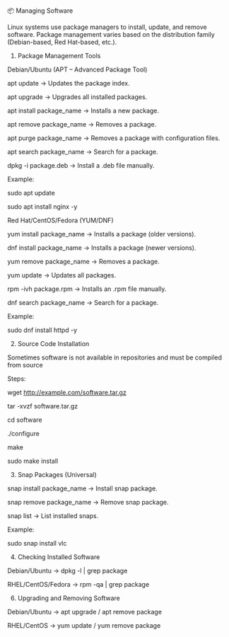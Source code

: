 📦 Managing Software

Linux systems use package managers to install, update, and remove software. Package management varies based on the distribution family (Debian-based, Red Hat-based, etc.).

1. Package Management Tools
   
Debian/Ubuntu (APT – Advanced Package Tool)

apt update → Updates the package index.

apt upgrade → Upgrades all installed packages.

apt install package_name → Installs a new package.

apt remove package_name → Removes a package.

apt purge package_name → Removes a package with configuration files.

apt search package_name → Search for a package.

dpkg -i package.deb → Install a .deb file manually.

Example:

sudo apt update

sudo apt install nginx -y

Red Hat/CentOS/Fedora (YUM/DNF)

yum install package_name → Installs a package (older versions).

dnf install package_name → Installs a package (newer versions).

yum remove package_name → Removes a package.

yum update → Updates all packages.

rpm -ivh package.rpm → Installs an .rpm file manually.

dnf search package_name → Search for a package.

Example:

sudo dnf install httpd -y

2. Source Code Installation
   
Sometimes software is not available in repositories and must be compiled from source

Steps:

wget http://example.com/software.tar.gz

 tar -xvzf software.tar.gz
 
 cd software
 
 ./configure
 
 make
 
 sudo make install
 
3. Snap Packages (Universal)
   
snap install package_name → Install snap package.

snap remove package_name → Remove snap package.

snap list → List installed snaps.

Example:

sudo snap install vlc

4. Checking Installed Software
   
Debian/Ubuntu → dpkg -l | grep package

RHEL/CentOS/Fedora → rpm -qa | grep package

6. Upgrading and Removing Software
   
Debian/Ubuntu → apt upgrade / apt remove package

RHEL/CentOS → yum update / yum remove package

